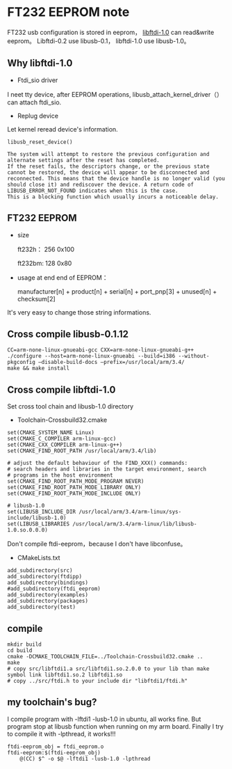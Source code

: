 FT232 EEPROM  note
==================

FT232 usb configuration is stored in eeprom， [libftdi-1.0][libftdi-web] can read&write eeprom。
Libftdi-0.2 use libusb-0.1， libftdi-1.0 use libusb-1.0。

[libftdi-web]: http://www.intra2net.com/en/developer/libftdi/download.php "libftdi website"

Why libftdi-1.0
---------------

* Ftdi_sio driver

I neet tty device, after EEPROM operations, libusb_attach_kernel_driver（） can attach ftdi_sio.
	
* Replug device

Let kernel reread device's information.
	
	libusb_reset_device()
	
	The system will attempt to restore the previous configuration and alternate settings after the reset has completed.
	If the reset fails, the descriptors change, or the previous state cannot be restored, the device will appear to be disconnected and reconnected. This means that the device handle is no longer valid (you should close it) and rediscover the device. A return code of LIBUSB_ERROR_NOT_FOUND indicates when this is the case.
	This is a blocking function which usually incurs a noticeable delay.


FT232 EEPROM
------------

* size

	ft232h： 256 0x100
	
	ft232bm: 128 0x80
	
* usage at end end of EEPROM： 

	manufacturer[n] + product[n] + serial[n] + port_pnp[3] + unused[n] + checksum[2]
	
It's very easy to change those string informations.


Cross compile libusb-0.1.12
---------------------------

	CC=arm-none-linux-gnueabi-gcc CXX=arm-none-linux-gnueabi-g++ ./configure --host=arm-none-linux-gnueabi --build=i386 --without-pkgconfig –disable-build-docs –prefix=/usr/local/arm/3.4/
	make && make install


Cross compile libftdi-1.0
-------------------------

Set cross tool chain and libusb-1.0 directory

* Toolchain-Crossbuild32.cmake

```
set(CMAKE_SYSTEM_NAME Linux)
set(CMAKE_C_COMPILER arm-linux-gcc)
set(CMAKE_CXX_COMPILER arm-linux-g++)
set(CMAKE_FIND_ROOT_PATH /usr/local/arm/3.4/lib)

# adjust the default behaviour of the FIND_XXX() commands:
# search headers and libraries in the target environment, search 
# programs in the host environment
set(CMAKE_FIND_ROOT_PATH_MODE_PROGRAM NEVER)
set(CMAKE_FIND_ROOT_PATH_MODE_LIBRARY ONLY)
set(CMAKE_FIND_ROOT_PATH_MODE_INCLUDE ONLY)

# libusb-1.0
set(LIBUSB_INCLUDE_DIR /usr/local/arm/3.4/arm-linux/sys-include/libusb-1.0)
set(LIBUSB_LIBRARIES /usr/local/arm/3.4/arm-linux/lib/libusb-1.0.so.0.0.0)
```

Don't compile ftdi-eeprom，because I don't have libconfuse。

* CMakeLists.txt

```
add_subdirectory(src)
add_subdirectory(ftdipp)
add_subdirectory(bindings)
#add_subdirectory(ftdi_eeprom)
add_subdirectory(examples)
add_subdirectory(packages)
add_subdirectory(test)
```

compile
-------

	mkdir build
	cd build
	cmake -DCMAKE_TOOLCHAIN_FILE=../Toolchain-Crossbuild32.cmake ..
	make
	# copy src/libftdi1.a src/libftdi1.so.2.0.0 to your lib than make symbol link libftdi1.so.2 libftdi1.so 
	# copy ../src/ftdi.h to your include dir "libftdi1/ftdi.h"


my toolchain's bug?
-------------------

I compile program with -lftdi1 -lusb-1.0 in ubuntu, all works fine. 
But program stop at libusb function when running on my arm board. Finally I try to compile it with -lpthread, it works!!!

	ftdi-eeprom_obj = ftdi_eeprom.o 
	ftdi-eeprom:$(ftdi-eeprom_obj)
		@(CC) $^ -o $@ -lftdi1 -lusb-1.0 -lpthread
